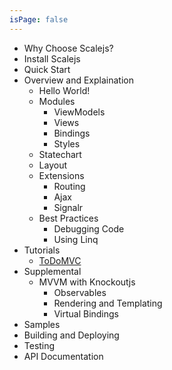 ```yaml
---
isPage: false
---
```

* Why Choose Scalejs?
* Install Scalejs
* Quick Start
* Overview and Explaination
    * Hello World!
    * Modules
        * ViewModels
        * Views
        * Bindings
        * Styles
    * Statechart
    * Layout
    * Extensions
        * Routing
        * Ajax
        * Signalr
    * Best Practices
		* Debugging Code
        * Using Linq
* Tutorials
    * [ToDoMVC](./todomvc.html)
* Supplemental
    * MVVM with Knockoutjs
        * Observables
        * Rendering and Templating
        * Virtual Bindings
* Samples
* Building and Deploying
* Testing
* API Documentation